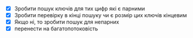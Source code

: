 - [X] Зробити пошук ключів для тих цифр які є парними
- [X] Зробити перевірку в кінці пошуку чи є розмір цих ключів кінцевим
- [X] Якщо ні, то зробити пошук для непарних
- [X] перенести на багатопотоковість
